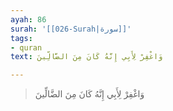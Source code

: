 ```yaml
---
ayah: 86
surah: '[[026-Surah|سورة]]'
tags:
- quran
text: وَاغْفِرْ لِأَبِي إِنَّهُ كَانَ مِنَ الضَّالِّينَ

---
```

> وَاغْفِرْ لِأَبِي إِنَّهُ كَانَ مِنَ الضَّالِّينَ
